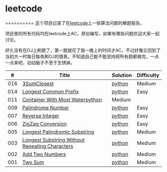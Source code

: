 # leetcode
==========
这个项目记录了在[leetcode](https://oj.leetcode.com)上一些算法问题的解题报告。

项目里的所有代码均在leetcode上AC，原创编写，如果有哪些问题欢迎大家一起讨论。

好久没有在OJ上刷题了，第一题就花了我一晚上的时间才AC，不过好像又回到了当初大一时每日每夜刷OJ的情景。不知道自己能不能坚持把所有题都做完，一点一点来吧，动动脑子不至于生锈掉。

| # | Title | Solution | Difficulty |
|---| ----- | -------- | ---------- |
|016|[3SumClosest](https://leetcode.com/problems/3sum-closest/)|[python](./3SumClosest/3SumClosest.md)|Medium|
|014|[Longest Common Prefix](https://leetcode.com/problems/longest-common-prefix/)|[python](./LongestCommonPrefix/LongestCommonPrefix.md)|Easy|
|011|[Container With Most Water](https://leetcode.com/problems/Container-With-Most-Water/)[python](./ContainerWithMostWater/ContainerWithMostWater.md)|Medium|
|009|[Palindrome Number](https://leetcode.com/problems/palindrome-number/)|[python](./PalindromeNumber/PalindromeNumber.md)|Easy|
|007|[Reverse Integer](https://leetcode.com/problems/reverse-integer/)|[python](./ReverseInteger/ReverseInteger.md)|Easy|
|006|[ZigZag Conversion](https://leetcode.com/problems/zigzag-conversion/)|[python](./ZigZagConversion/ZigZagConversion.md)|Easy|
|005|[Longest Palindromic Substring](https://leetcode.com/problems/longest-palindromic-substring/)|[python](./LongestPalindromicSubstring.md)|Medium|
|003|[Longest Substring Without Repeating Characters](https://leetcode.com/problems/longest-substring-without-repeating-characters/)|[python](./LongestSubstringWithoutRepeatingCharacters/LongestSubstringWithoutRepeatingCharacters.md)|Medium|
|002|[Add Two Numbers](https://leetcode.com/problems/add-two-numbers/)|[python](./AddTwoNumbers/AddTwoNumbers.md)|Medium|
|001|[Two Sum](https://oj.leetcode.com/problems/two-sum/)|[python](./TwoSum/TwoSum.md)|Medium|
